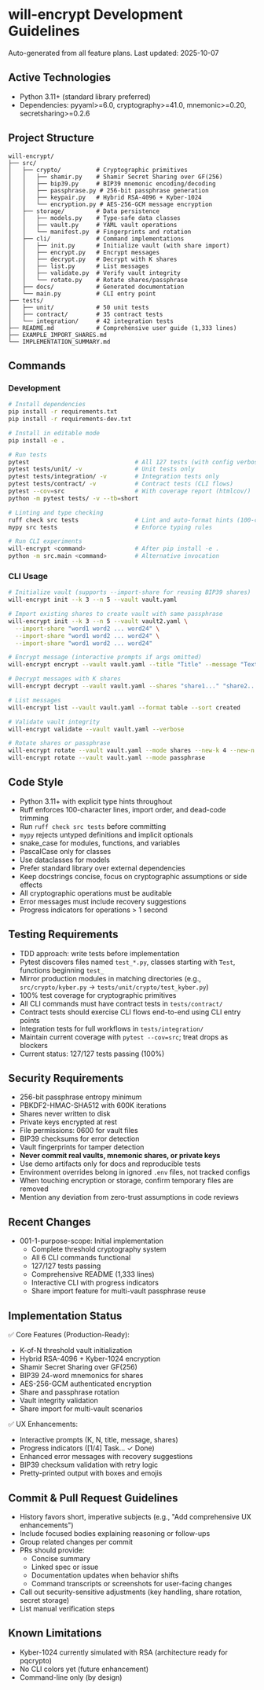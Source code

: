 # will-encrypt Development Guidelines

Auto-generated from all feature plans. Last updated: 2025-10-07

## Active Technologies
- Python 3.11+ (standard library preferred)
- Dependencies: pyyaml>=6.0, cryptography>=41.0, mnemonic>=0.20, secretsharing>=0.2.6

## Project Structure
```
will-encrypt/
├── src/
│   ├── crypto/          # Cryptographic primitives
│   │   ├── shamir.py    # Shamir Secret Sharing over GF(256)
│   │   ├── bip39.py     # BIP39 mnemonic encoding/decoding
│   │   ├── passphrase.py # 256-bit passphrase generation
│   │   ├── keypair.py   # Hybrid RSA-4096 + Kyber-1024
│   │   └── encryption.py # AES-256-GCM message encryption
│   ├── storage/         # Data persistence
│   │   ├── models.py    # Type-safe data classes
│   │   ├── vault.py     # YAML vault operations
│   │   └── manifest.py  # Fingerprints and rotation
│   ├── cli/             # Command implementations
│   │   ├── init.py      # Initialize vault (with share import)
│   │   ├── encrypt.py   # Encrypt messages
│   │   ├── decrypt.py   # Decrypt with K shares
│   │   ├── list.py      # List messages
│   │   ├── validate.py  # Verify vault integrity
│   │   └── rotate.py    # Rotate shares/passphrase
│   ├── docs/            # Generated documentation
│   └── main.py          # CLI entry point
├── tests/
│   ├── unit/            # 50 unit tests
│   ├── contract/        # 35 contract tests
│   └── integration/     # 42 integration tests
├── README.md            # Comprehensive user guide (1,333 lines)
├── EXAMPLE_IMPORT_SHARES.md
└── IMPLEMENTATION_SUMMARY.md
```

## Commands

### Development
```bash
# Install dependencies
pip install -r requirements.txt
pip install -r requirements-dev.txt

# Install in editable mode
pip install -e .

# Run tests
pytest                              # All 127 tests (with config verbosity)
pytest tests/unit/ -v               # Unit tests only
pytest tests/integration/ -v        # Integration tests only
pytest tests/contract/ -v           # Contract tests (CLI flows)
pytest --cov=src                    # With coverage report (htmlcov/)
python -m pytest tests/ -v --tb=short

# Linting and type checking
ruff check src tests                # Lint and auto-format hints (100-char lines)
mypy src tests                      # Enforce typing rules

# Run CLI experiments
will-encrypt <command>              # After pip install -e .
python -m src.main <command>        # Alternative invocation
```

### CLI Usage
```bash
# Initialize vault (supports --import-share for reusing BIP39 shares)
will-encrypt init --k 3 --n 5 --vault vault.yaml

# Import existing shares to create vault with same passphrase
will-encrypt init --k 3 --n 5 --vault vault2.yaml \
  --import-share "word1 word2 ... word24" \
  --import-share "word1 word2 ... word24" \
  --import-share "word1 word2 ... word24"

# Encrypt message (interactive prompts if args omitted)
will-encrypt encrypt --vault vault.yaml --title "Title" --message "Text"

# Decrypt messages with K shares
will-encrypt decrypt --vault vault.yaml --shares "share1..." "share2..." "share3..."

# List messages
will-encrypt list --vault vault.yaml --format table --sort created

# Validate vault integrity
will-encrypt validate --vault vault.yaml --verbose

# Rotate shares or passphrase
will-encrypt rotate --vault vault.yaml --mode shares --new-k 4 --new-n 7
will-encrypt rotate --vault vault.yaml --mode passphrase
```

## Code Style
- Python 3.11+ with explicit type hints throughout
- Ruff enforces 100-character lines, import order, and dead-code trimming
- Run `ruff check src tests` before committing
- `mypy` rejects untyped definitions and implicit optionals
- snake_case for modules, functions, and variables
- PascalCase only for classes
- Use dataclasses for models
- Prefer standard library over external dependencies
- Keep docstrings concise, focus on cryptographic assumptions or side effects
- All cryptographic operations must be auditable
- Error messages must include recovery suggestions
- Progress indicators for operations > 1 second

## Testing Requirements
- TDD approach: write tests before implementation
- Pytest discovers files named `test_*.py`, classes starting with `Test`, functions beginning `test_`
- Mirror production modules in matching directories (e.g., `src/crypto/kyber.py` → `tests/unit/crypto/test_kyber.py`)
- 100% test coverage for cryptographic primitives
- All CLI commands must have contract tests in `tests/contract/`
- Contract tests should exercise CLI flows end-to-end using CLI entry points
- Integration tests for full workflows in `tests/integration/`
- Maintain current coverage with `pytest --cov=src`; treat drops as blockers
- Current status: 127/127 tests passing (100%)

## Security Requirements
- 256-bit passphrase entropy minimum
- PBKDF2-HMAC-SHA512 with 600K iterations
- Shares never written to disk
- Private keys encrypted at rest
- File permissions: 0600 for vault files
- BIP39 checksums for error detection
- Vault fingerprints for tamper detection
- **Never commit real vaults, mnemonic shares, or private keys**
- Use demo artifacts only for docs and reproducible tests
- Environment overrides belong in ignored `.env` files, not tracked configs
- When touching encryption or storage, confirm temporary files are removed
- Mention any deviation from zero-trust assumptions in code reviews

## Recent Changes
- 001-1-purpose-scope: Initial implementation
  - Complete threshold cryptography system
  - All 6 CLI commands functional
  - 127/127 tests passing
  - Comprehensive README (1,333 lines)
  - Interactive CLI with progress indicators
  - Share import feature for multi-vault passphrase reuse

## Implementation Status
✅ Core Features (Production-Ready):
- K-of-N threshold vault initialization
- Hybrid RSA-4096 + Kyber-1024 encryption
- Shamir Secret Sharing over GF(256)
- BIP39 24-word mnemonics for shares
- AES-256-GCM authenticated encryption
- Share and passphrase rotation
- Vault integrity validation
- Share import for multi-vault scenarios

✅ UX Enhancements:
- Interactive prompts (K, N, title, message, shares)
- Progress indicators ([1/4] Task... ✓ Done)
- Enhanced error messages with recovery suggestions
- BIP39 checksum validation with retry logic
- Pretty-printed output with boxes and emojis

## Commit & Pull Request Guidelines
- History favors short, imperative subjects (e.g., "Add comprehensive UX enhancements")
- Include focused bodies explaining reasoning or follow-ups
- Group related changes per commit
- PRs should provide:
  - Concise summary
  - Linked spec or issue
  - Documentation updates when behavior shifts
  - Command transcripts or screenshots for user-facing changes
- Call out security-sensitive adjustments (key handling, share rotation, secret storage)
- List manual verification steps

## Known Limitations
- Kyber-1024 currently simulated with RSA (architecture ready for pqcrypto)
- No CLI colors yet (future enhancement)
- Command-line only (by design)

<!-- MANUAL ADDITIONS START -->
<!-- MANUAL ADDITIONS END -->
